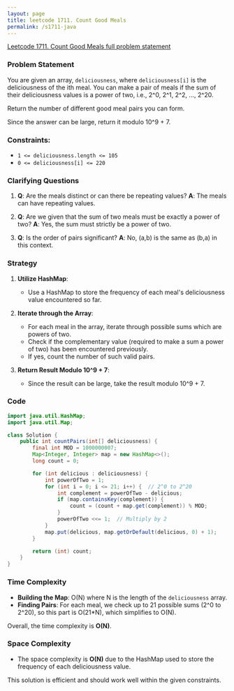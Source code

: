 ```yaml
---
layout: page
title: leetcode 1711. Count Good Meals
permalink: /s1711-java
---
```

[Leetcode 1711. Count Good Meals full problem statement](https://algoadvance.github.io/algoadvance/l1711)
### Problem Statement

You are given an array, `deliciousness`, where `deliciousness[i]` is the deliciousness of the ith meal. You can make a pair of meals if the sum of their deliciousness values is a power of two, i.e., 2^0, 2^1, 2^2, ..., 2^20.

Return the number of different good meal pairs you can form.

Since the answer can be large, return it modulo 10^9 + 7.

### Constraints:

- `1 <= deliciousness.length <= 105`
- `0 <= deliciousness[i] <= 220`

### Clarifying Questions

1. **Q**: Are the meals distinct or can there be repeating values?
   **A**: The meals can have repeating values.

2. **Q**: Are we given that the sum of two meals must be exactly a power of two?
   **A**: Yes, the sum must strictly be a power of two.

3. **Q**: Is the order of pairs significant?
   **A**: No, (a,b) is the same as (b,a) in this context.

### Strategy

1. **Utilize HashMap**:
   - Use a HashMap to store the frequency of each meal's deliciousness value encountered so far.

2. **Iterate through the Array**:
   - For each meal in the array, iterate through possible sums which are powers of two.
   - Check if the complementary value (required to make a sum a power of two) has been encountered previously.
   - If yes, count the number of such valid pairs.

3. **Return Result Modulo 10^9 + 7**:
   - Since the result can be large, take the result modulo 10^9 + 7.

### Code

```java
import java.util.HashMap;
import java.util.Map;

class Solution {
    public int countPairs(int[] deliciousness) {
        final int MOD = 1000000007;
        Map<Integer, Integer> map = new HashMap<>();
        long count = 0;

        for (int delicious : deliciousness) {
            int powerOfTwo = 1;
            for (int i = 0; i <= 21; i++) {  // 2^0 to 2^20
                int complement = powerOfTwo - delicious;
                if (map.containsKey(complement)) {
                    count = (count + map.get(complement)) % MOD;
                }
                powerOfTwo <<= 1;  // Multiply by 2
            }
            map.put(delicious, map.getOrDefault(delicious, 0) + 1);
        }

        return (int) count;
    }
}
```

### Time Complexity

- **Building the Map**: O(N) where N is the length of the `deliciousness` array.
- **Finding Pairs**: For each meal, we check up to 21 possible sums (2^0 to 2^20), so this part is O(21*N), which simplifies to O(N).

Overall, the time complexity is **O(N)**.

### Space Complexity

- The space complexity is **O(N)** due to the HashMap used to store the frequency of each deliciousness value.

This solution is efficient and should work well within the given constraints.